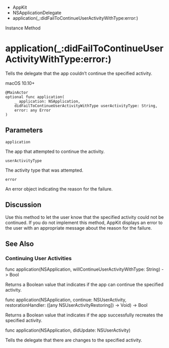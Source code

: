 

- AppKit
- NSApplicationDelegate
-  application(\_:didFailToContinueUserActivityWithType:error:) 

Instance Method

# application(\_:didFailToContinueUserActivityWithType:error:)

Tells the delegate that the app couldn’t continue the specified activity.

macOS 10.10+

``` source
@MainActor
optional func application(
    _ application: NSApplication,
    didFailToContinueUserActivityWithType userActivityType: String,
    error: any Error
)
```

## Parameters 

`application`  

The app that attempted to continue the activity.

`userActivityType`  

The activity type that was attempted.

`error`  

An error object indicating the reason for the failure.

## Discussion

Use this method to let the user know that the specified activity could not be continued. If you do not implement this method, AppKit displays an error to the user with an appropriate message about the reason for the failure.

## See Also

### Continuing User Activities

func application(NSApplication, willContinueUserActivityWithType: String) -> Bool

Returns a Boolean value that indicates if the app can continue the specified activity.

func application(NSApplication, continue: NSUserActivity, restorationHandler: ([any NSUserActivityRestoring]) -> Void) -> Bool

Returns a Boolean value that indicates if the app successfully recreates the specified activity.

func application(NSApplication, didUpdate: NSUserActivity)

Tells the delegate that there are changes to the specified activity.

